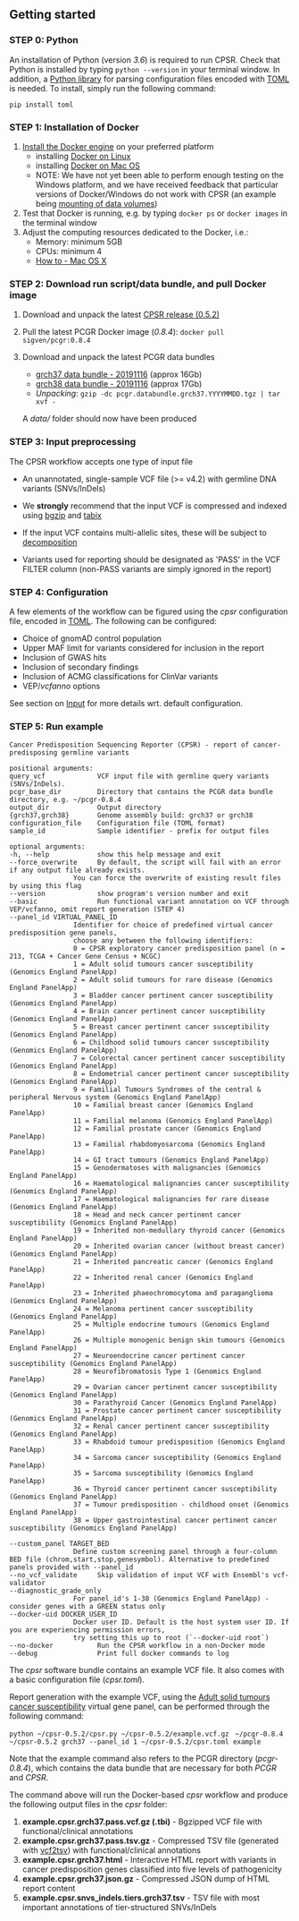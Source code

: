## Getting started


### STEP 0: Python

An installation of Python (version _3.6_) is required to run CPSR. Check that Python is installed by typing `python --version` in your terminal window. In addition, a [Python library](https://github.com/uiri/toml) for parsing configuration files encoded with [TOML](https://github.com/toml-lang/toml) is needed. To install, simply run the following command:

	pip install toml

### STEP 1: Installation of Docker

1. [Install the Docker engine](https://docs.docker.com/engine/installation/) on your preferred platform
	- installing [Docker on Linux](https://docs.docker.com/engine/installation/linux/)
	- installing [Docker on Mac OS](https://docs.docker.com/engine/installation/mac/)
	- NOTE: We have not yet been able to perform enough testing on the Windows platform, and we have received feedback that particular versions of Docker/Windows do not work with CPSR (an example being [mounting of data volumes](https://github.com/docker/toolbox/issues/607))
2. Test that Docker is running, e.g. by typing `docker ps` or `docker images` in the terminal window
3. Adjust the computing resources dedicated to the Docker, i.e.:
	- Memory: minimum 5GB
	- CPUs: minimum 4
	- [How to - Mac OS X](https://docs.docker.com/docker-for-mac/#advanced)

### STEP 2: Download run script/data bundle, and pull Docker image

1. Download and unpack the latest [CPSR release (0.5.2)](https://github.com/sigven/cpsr/releases/tag/v0.5.2)
2. Pull the latest PCGR Docker image (*0.8.4*): `docker pull sigven/pcgr:0.8.4`
3. Download and unpack the latest PCGR data bundles
	* [grch37 data bundle - 20191116](https://drive.google.com/file/d/1TdYagetk-l__aYBsaZJHJvYFStDnIEcq) (approx 16Gb)
	* [grch38 data bundle - 20191116](https://drive.google.com/file/d/1wpVqlgY5jBKkQaTAxzgf0rgxKxOEJgj-) (approx 17Gb)
	* *Unpacking*: `gzip -dc pcgr.databundle.grch37.YYYYMMDD.tgz | tar xvf -`

 	A _data/_ folder should now have been produced

### STEP 3: Input preprocessing

The CPSR workflow accepts one type of input file

* An unannotated, single-sample VCF file (>= v4.2) with germline DNA variants (SNVs/InDels)

* We __strongly__ recommend that the input VCF is compressed and indexed using [bgzip](http://www.htslib.org/doc/tabix.html) and [tabix](http://www.htslib.org/doc/tabix.html)
* If the input VCF contains multi-allelic sites, these will be subject to [decomposition](http://genome.sph.umich.edu/wiki/Vt#Decompose)

* Variants used for reporting should be designated as 'PASS' in the VCF FILTER column (non-PASS variants are simply ignored in the report)

### STEP 4: Configuration

A few elements of the workflow can be figured using the *cpsr* configuration file, encoded in [TOML](https://github.com/toml-lang/toml). The following can be configured:

* Choice of gnomAD control population
* Upper MAF limit for variants considered for inclusion in the report
* Inclusion of GWAS hits
* Inclusion of secondary findings
* Inclusion of ACMG classifications for ClinVar variants
* VEP/_vcfanno_ options

See section on [Input](input.html) for more details wrt. default configuration.

### STEP 5: Run example

	Cancer Predisposition Sequencing Reporter (CPSR) - report of cancer-predisposing germline variants

	positional arguments:
	query_vcf             VCF input file with germline query variants (SNVs/InDels).
	pcgr_base_dir         Directory that contains the PCGR data bundle directory, e.g. ~/pcgr-0.8.4
	output_dir            Output directory
	{grch37,grch38}       Genome assembly build: grch37 or grch38
	configuration_file    Configuration file (TOML format)
	sample_id             Sample identifier - prefix for output files

	optional arguments:
	-h, --help            show this help message and exit
	--force_overwrite     By default, the script will fail with an error if any output file already exists.
					You can force the overwrite of existing result files by using this flag
	--version             show program's version number and exit
	--basic               Run functional variant annotation on VCF through VEP/vcfanno, omit report generation (STEP 4)
	--panel_id VIRTUAL_PANEL_ID
				    Identifier for choice of predefined virtual cancer predisposition gene panels,
					choose any between the following identifiers:
				    0 = CPSR exploratory cancer predisposition panel (n = 213, TCGA + Cancer Gene Census + NCGC)
				    1 = Adult solid tumours cancer susceptibility (Genomics England PanelApp)
				    2 = Adult solid tumours for rare disease (Genomics England PanelApp)
				    3 = Bladder cancer pertinent cancer susceptibility (Genomics England PanelApp)
				    4 = Brain cancer pertinent cancer susceptibility (Genomics England PanelApp)
				    5 = Breast cancer pertinent cancer susceptibility (Genomics England PanelApp)
				    6 = Childhood solid tumours cancer susceptibility (Genomics England PanelApp)
				    7 = Colorectal cancer pertinent cancer susceptibility (Genomics England PanelApp)
				    8 = Endometrial cancer pertinent cancer susceptibility (Genomics England PanelApp)
				    9 = Familial Tumours Syndromes of the central & peripheral Nervous system (Genomics England PanelApp)
				    10 = Familial breast cancer (Genomics England PanelApp)
				    11 = Familial melanoma (Genomics England PanelApp)
				    12 = Familial prostate cancer (Genomics England PanelApp)
				    13 = Familial rhabdomyosarcoma (Genomics England PanelApp)
				    14 = GI tract tumours (Genomics England PanelApp)
				    15 = Genodermatoses with malignancies (Genomics England PanelApp)
				    16 = Haematological malignancies cancer susceptibility (Genomics England PanelApp)
				    17 = Haematological malignancies for rare disease (Genomics England PanelApp)
				    18 = Head and neck cancer pertinent cancer susceptibility (Genomics England PanelApp)
				    19 = Inherited non-medullary thyroid cancer (Genomics England PanelApp)
				    20 = Inherited ovarian cancer (without breast cancer) (Genomics England PanelApp)
				    21 = Inherited pancreatic cancer (Genomics England PanelApp)
				    22 = Inherited renal cancer (Genomics England PanelApp)
				    23 = Inherited phaeochromocytoma and paraganglioma (Genomics England PanelApp)
				    24 = Melanoma pertinent cancer susceptibility (Genomics England PanelApp)
				    25 = Multiple endocrine tumours (Genomics England PanelApp)
				    26 = Multiple monogenic benign skin tumours (Genomics England PanelApp)
				    27 = Neuroendocrine cancer pertinent cancer susceptibility (Genomics England PanelApp)
				    28 = Neurofibromatosis Type 1 (Genomics England PanelApp)
				    29 = Ovarian cancer pertinent cancer susceptibility (Genomics England PanelApp)
				    30 = Parathyroid Cancer (Genomics England PanelApp)
				    31 = Prostate cancer pertinent cancer susceptibility (Genomics England PanelApp)
				    32 = Renal cancer pertinent cancer susceptibility (Genomics England PanelApp)
				    33 = Rhabdoid tumour predisposition (Genomics England PanelApp)
				    34 = Sarcoma cancer susceptibility (Genomics England PanelApp)
				    35 = Sarcoma susceptibility (Genomics England PanelApp)
				    36 = Thyroid cancer pertinent cancer susceptibility (Genomics England PanelApp)
				    37 = Tumour predisposition - childhood onset (Genomics England PanelApp)
				    38 = Upper gastrointestinal cancer pertinent cancer susceptibility (Genomics England PanelApp)

	--custom_panel TARGET_BED
				    Define custom screening panel through a four-column BED file (chrom,start,stop,genesymbol). Alternative to predefined panels provided with --panel_id
	--no_vcf_validate     Skip validation of input VCF with Ensembl's vcf-validator
	--diagnostic_grade_only
				    For panel_id's 1-38 (Genomics England PanelApp) - consider genes with a GREEN status only
	--docker-uid DOCKER_USER_ID
				    Docker user ID. Default is the host system user ID. If you are experiencing permission errors,
					try setting this up to root (`--docker-uid root`)
	--no-docker           Run the CPSR workflow in a non-Docker mode
	--debug               Print full docker commands to log


The *cpsr* software bundle contains an example VCF file. It also comes with a basic configuration file (*cpsr.toml*).

Report generation with the example VCF, using the [Adult solid tumours cancer susceptibility](https://panelapp.genomicsengland.co.uk/panels/245/) virtual gene panel, can be performed through the following command:

`python ~/cpsr-0.5.2/cpsr.py ~/cpsr-0.5.2/example.vcf.gz`
` ~/pcgr-0.8.4 ~/cpsr-0.5.2 grch37 --panel_id 1 ~/cpsr-0.5.2/cpsr.toml example`

Note that the example command also refers to the PCGR directory (*pcgr-0.8.4*), which contains the data bundle that are necessary for both *PCGR* and *CPSR*.

The command above will run the Docker-based *cpsr* workflow and produce the following output files in the _cpsr_ folder:

  1. __example.cpsr.grch37.pass.vcf.gz (.tbi)__ - Bgzipped VCF file with functional/clinical annotations
  2. __example.cpsr.grch37.pass.tsv.gz__ - Compressed TSV file (generated with [vcf2tsv](https://github.com/sigven/vcf2tsv)) with functional/clinical annotations
  3. __example.cpsr.grch37.html__ - Interactive HTML report with variants in cancer predisposition genes classified into five levels of pathogenicity
  4. __example.cpsr.grch37.json.gz__ - Compressed JSON dump of HTML report content
  5. __example.cpsr.snvs_indels.tiers.grch37.tsv__ - TSV file with most important annotations of tier-structured SNVs/InDels
